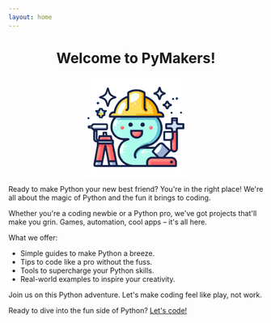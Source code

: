 ```yaml
---
layout: home
---
```

<style>
	.mascot {
		display: block;
		margin-left: auto;
		margin-right: auto;
		width: 200px;		
		height: 200px;
	}
	h1 {
		text-align: center;
	}
</style>

<h1>Welcome to PyMakers!</h1>

<img src="assets/mascot.png" alt="PyMakers mascot" class="mascot">

Ready to make Python your new best friend? You're in the right place! We're all about the magic of Python and the fun it brings to coding.

Whether you're a coding newbie or a Python pro, we've got projects that'll make you grin. Games, automation, cool apps – it's all here.

What we offer:
<ul>
	<li>Simple guides to make Python a breeze.</li>
	<li>Tips to code like a pro without the fuss.</li>
	<li>Tools to supercharge your Python skills.</li>
	<li>Real-world examples to inspire your creativity.</li>
</ul>
Join us on this Python adventure. Let's make coding feel like play, not work.

Ready to dive into the fun side of Python? [Let's code!][intro]
<br><br>

[intro]: https://pymakers.com/introduction/